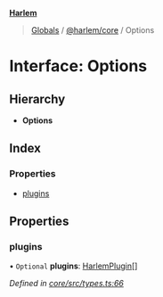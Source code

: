 **[Harlem](../README.md)**

> [Globals](../README.md) / [@harlem/core](../modules/_harlem_core.md) / Options

# Interface: Options

## Hierarchy

* **Options**

## Index

### Properties

* [plugins](_harlem_core.options.md#plugins)

## Properties

### plugins

• `Optional` **plugins**: [HarlemPlugin](_harlem_core.harlemplugin.md)[]

*Defined in [core/src/types.ts:66](https://github.com/andrewcourtice/harlem/blob/f05da99/core/src/types.ts#L66)*
